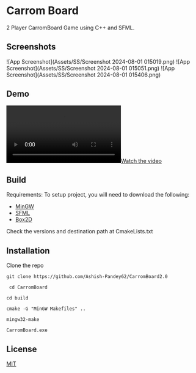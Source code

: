 
# Carrom Board

2 Player CarromBoard Game using C++ and SFML. 


## Screenshots

![App Screenshot](Assets/SS/Screenshot 2024-08-01 015019.png)
![App Screenshot](Assets/SS/Screenshot 2024-08-01 015051.png)
![App Screenshot](Assets/SS/Screenshot 2024-08-01 015406.png)


## Demo
[![Watch the video](Assets/SS/fina_demo_carrom_board.mp4)](Assets/SS/fina_demo_carrom_board.mp4)

## Build

Requirements:
To setup  project, you will need to download the following:

* [MinGW]('https://sourceforge.net/projects/mingw/')
* [SFML]('https://www.sfml-dev.org/download.php')
* [Box2D]('https://box2d.org/')

Check the versions and destination path at CmakeLists.txt
## Installation 
Clone the repo 
```
git clone https://github.com/Ashish-Pandey62/CarromBoard2.0
```


```
 cd CarromBoard
```
```
cd build
```

```
cmake -G "MinGW Makefiles" ..

```

```
mingw32-make

```

```
CarromBoard.exe
```

## License

[MIT](https://choosealicense.com/licenses/mit/)

